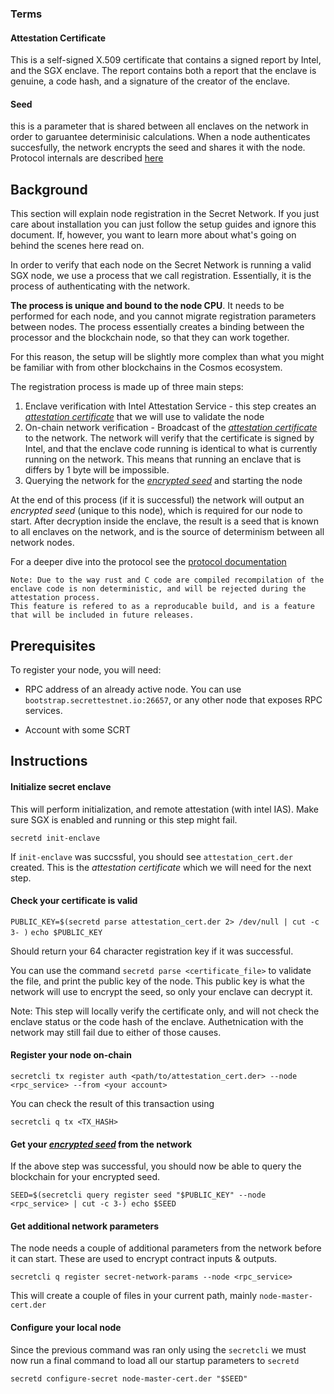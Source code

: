 ### Terms

#### Attestation Certificate
This is a self-signed X.509 certificate that contains a signed report by Intel, and the SGX enclave. 
The report contains both a report that the enclave is genuine, a code hash, and a signature of the creator of the enclave.

#### Seed
this is a parameter that is shared between all enclaves on the network in order to garuantee determinisic calculations. 
When a node authenticates succesfully, the network encrypts the seed and shares it with the node. Protocol internals are described [here](https://github.com/enigmampc/SecretNetwork/blob/master/docs/protocol/encryption-specs.md)  

## Background

This section will explain node registration in the Secret Network. If you just care about installation you can just follow the setup guides and ignore this document.
If, however, you want to learn more about what's going on behind the scenes here read on.

In order to verify that each node on the Secret Network is running a valid SGX node, we use a process that we call registration.
Essentially, it is the process of authenticating with the network. 

__The process is unique and bound to the node CPU__. It needs to be performed for each node, and you cannot migrate registration parameters between nodes. 
The process essentially creates a binding between the processor and the blockchain node, so that they can work together.

For this reason, the setup will be slightly more complex than what you might be familiar with from other blockchains in the Cosmos ecosystem. 

The registration process is made up of three main steps:

1. Enclave verification with Intel Attestation Service - this step creates an [_attestation certificate_](#attestation-certificate) that we will use to 
validate the node
2. On-chain network verification - Broadcast of the [_attestation certificate_](#attestation-certificate) to the network. The network will verify that 
the certificate is signed by Intel, and that the enclave code running is identical to what is currently running on the network.
This means that running an enclave that is differs by 1 byte will be impossible.
3. Querying the network for the [_encrypted seed_](#seed) and starting the node

At the end of this process (if it is successful) the network will output an _encrypted seed_ (unique to this node), which is required for our node to start. 
After decryption inside the enclave, the result is a seed that is known to all enclaves on the network, and is the source of determinism between all network nodes.

For a deeper dive into the protocol see the [protocol documentation](https://github.com/enigmampc/SecretNetwork/blob/master/docs/protocol/encryption-specs.md#node-startup)

```
Note: Due to the way rust and C code are compiled recompilation of the enclave code is non deterministic, and will be rejected during the attestation process.
This feature is refered to as a reproducable build, and is a feature that will be included in future releases.
```

## Prerequisites

To register your node, you will need:

* RPC address of an already active node. You can use `bootstrap.secrettestnet.io:26657`, or any other node that exposes RPC services.

* Account with some SCRT

## Instructions

#### Initialize secret enclave

This will perform initialization, and remote attestation (with intel IAS). Make sure SGX is enabled and running 
or this step might fail. 

`secretd init-enclave`

If `init-enclave` was succssful, you should see `attestation_cert.der` created. This is the _attestation certificate_ which we will 
need for the next step.

#### Check your certificate is valid

`PUBLIC_KEY=$(secretd parse attestation_cert.der 2> /dev/null | cut -c 3- )`
`echo $PUBLIC_KEY`

Should return your 64 character registration key if it was successful.

You can use the command `secretd parse <certificate_file>` to validate the file, and print the public key of the node.
This public key is what the network will use to encrypt the seed, so only your enclave can decrypt it.

Note: This step will locally verify the certificate only, and will not check the enclave status or the code hash of the enclave. 
Authetnication with the network may still fail due to either of those causes.

#### Register your node on-chain

`secretcli tx register auth <path/to/attestation_cert.der> --node <rpc_service> --from <your account>`

You can check the result of this transaction using 

`secretcli q tx <TX_HASH>` 

#### Get your [_encrypted seed_](#seed) from the network

If the above step was successful, you should now be able to query the blockchain for your encrypted seed.

`SEED=$(secretcli query register seed "$PUBLIC_KEY" --node <rpc_service> | cut -c 3-)
echo $SEED`

#### Get additional network parameters

The node needs a couple of additional parameters from the network before it can start. These are used to encrypt contract inputs & outputs.

`secretcli q register secret-network-params --node <rpc_service>`

This will create a couple of files in your current path, mainly `node-master-cert.der`

#### Configure your local node

Since the previous command was ran only using the `secretcli` we must now run a final command to load all our startup parameters to `secretd`

`secretd configure-secret node-master-cert.der "$SEED"`

